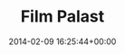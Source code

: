 ---
title:		"Film Palast"
type:		"photos"
mediatype:		"upload"
location:		"Berlin, Germany"
date:		"2014-02-09 16:25:44+00:00"
album:		"city"
filename:		"film-palast.md"
series:		"karl-marx-allee"
cl_public_id:		"city/film-palast"
cl_version:		1497000277
format:		"tiff"
bytes:		6397500
width:		2560
height:		1440
colours:
- "#271715"
- "#312A1D"
- "#7B3942"
- "#F4EAE5"
- "#736543"
- "#E57B82"
- "#0E0304"
- "#3A332F"
- "#7A7061"
- "#745445"
- "#D9D8C7"
- "#80806A"
exposure_mode:		"Auto"
program:		"Aperture-priority AE"
aperture:		"4.0"
focal_length:		"50.0 mm"
iso:		"800"
shutter_speed:		"1/20"
metering:		"Multi-segment"
flash:		"Off, Did not fire"
white_balance:		"Custom"
colour_temp:		"3600"
has_crop:		"true"
orientation:		"Horizontal (normal)"
camera_model:		"NIKON D800"
lens_info:		"Nikon Nikkor 50mm f/1.4"
artist:		"No artist info"
x_resolution:		"300"
y_resolution:		"300"
---